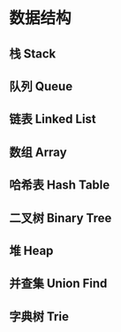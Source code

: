 # 数据结构

## 栈 Stack

## 队列 Queue

## 链表 Linked List

## 数组 Array

## 哈希表 Hash Table

## 二叉树 Binary Tree

## 堆 Heap

## 并查集 Union Find

## 字典树 Trie



